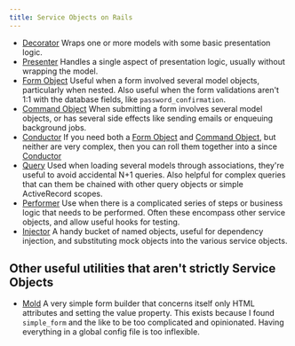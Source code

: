 ```yaml
---
title: Service Objects on Rails
---
```


* [Decorator][decorator-object] Wraps one or more models with some basic
  presentation logic.
* [Presenter][presenter-object] Handles a single aspect of presentation logic,
  usually without wrapping the model.
* [Form Object][form-object] Useful when a form involved several model objects,
  particularly when nested. Also useful when the form validations aren't 1:1
  with the database fields, like `password_confirmation`.
* [Command Object][command-object] When submitting a form involves several
  model objects, or has several side effects like sending emails or enqueuing
  background jobs.
* [Conductor][conductor-object] If you need both a [Form Object][form-object]
  and [Command Object][command-object], but neither are very complex, then you
  can roll them together into a since [Conductor][conductor-object]
* [Query][query-object] Used when loading several models through associations,
  they're useful to avoid accidental N+1 queries. Also helpful for complex
  queries that can them be chained with other query objects or simple
  ActiveRecord scopes.
* [Performer][performer-object] Use when there is a complicated series of steps
  or business logic that needs to be performed. Often these encompass other
  service objects, and allow useful hooks for testing.
* [Injector][injector-object] A handy bucket of named objects, useful for
  dependency injection, and substituting mock objects into the various service
  objects.

## Other useful utilities that aren't strictly Service Objects

* [Mold][mold] A very simple form builder that concerns itself only HTML
  attributes and setting the value property. This exists because I found
  `simple_form` and the like to be too complicated and opinionated. Having
  everything in a global config file is too inflexible.

[decorator-object]: /decorators.html
[presenter-object]: /presenters.html
[form-object]:      /form-objects.html
[command-object]:   /command-objects.html
[conductor-object]: /conductors.html
[query-object]:     /queries.html
[performer-object]: /performers.html
[injector-object]:  /injectors.html
[mold]:             /mold.html



